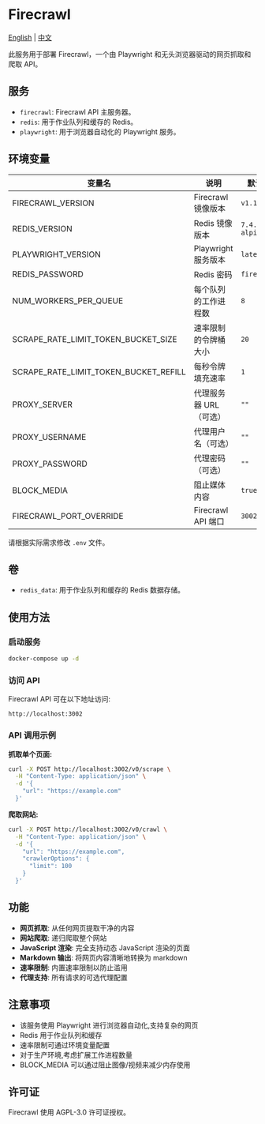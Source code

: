 # Firecrawl

[English](./README.md) | [中文](./README.zh.md)

此服务用于部署 Firecrawl，一个由 Playwright 和无头浏览器驱动的网页抓取和爬取 API。

## 服务

- `firecrawl`: Firecrawl API 主服务器。
- `redis`: 用于作业队列和缓存的 Redis。
- `playwright`: 用于浏览器自动化的 Playwright 服务。

## 环境变量

| 变量名                                | 说明                   | 默认值         |
| ------------------------------------- | ---------------------- | -------------- |
| FIRECRAWL_VERSION                     | Firecrawl 镜像版本     | `v1.16.0`      |
| REDIS_VERSION                         | Redis 镜像版本         | `7.4.2-alpine` |
| PLAYWRIGHT_VERSION                    | Playwright 服务版本    | `latest`       |
| REDIS_PASSWORD                        | Redis 密码             | `firecrawl`    |
| NUM_WORKERS_PER_QUEUE                 | 每个队列的工作进程数   | `8`            |
| SCRAPE_RATE_LIMIT_TOKEN_BUCKET_SIZE   | 速率限制的令牌桶大小   | `20`           |
| SCRAPE_RATE_LIMIT_TOKEN_BUCKET_REFILL | 每秒令牌填充速率       | `1`            |
| PROXY_SERVER                          | 代理服务器 URL（可选） | `""`           |
| PROXY_USERNAME                        | 代理用户名（可选）     | `""`           |
| PROXY_PASSWORD                        | 代理密码（可选）       | `""`           |
| BLOCK_MEDIA                           | 阻止媒体内容           | `true`         |
| FIRECRAWL_PORT_OVERRIDE               | Firecrawl API 端口     | `3002`         |

请根据实际需求修改 `.env` 文件。

## 卷

- `redis_data`: 用于作业队列和缓存的 Redis 数据存储。

## 使用方法

### 启动服务

```bash
docker-compose up -d
```

### 访问 API

Firecrawl API 可在以下地址访问:

```text
http://localhost:3002
```

### API 调用示例

**抓取单个页面:**

```bash
curl -X POST http://localhost:3002/v0/scrape \
  -H "Content-Type: application/json" \
  -d '{
    "url": "https://example.com"
  }'
```

**爬取网站:**

```bash
curl -X POST http://localhost:3002/v0/crawl \
  -H "Content-Type: application/json" \
  -d '{
    "url": "https://example.com",
    "crawlerOptions": {
      "limit": 100
    }
  }'
```

## 功能

- **网页抓取**: 从任何网页提取干净的内容
- **网站爬取**: 递归爬取整个网站
- **JavaScript 渲染**: 完全支持动态 JavaScript 渲染的页面
- **Markdown 输出**: 将网页内容清晰地转换为 markdown
- **速率限制**: 内置速率限制以防止滥用
- **代理支持**: 所有请求的可选代理配置

## 注意事项

- 该服务使用 Playwright 进行浏览器自动化,支持复杂的网页
- Redis 用于作业队列和缓存
- 速率限制可通过环境变量配置
- 对于生产环境,考虑扩展工作进程数量
- BLOCK_MEDIA 可以通过阻止图像/视频来减少内存使用

## 许可证

Firecrawl 使用 AGPL-3.0 许可证授权。
